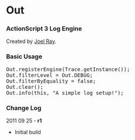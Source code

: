 Out
===

### ActionScript 3 Log Engine ###

Created by [Joel Ray](https://github.com/joelray).


### Basic Usage

<pre>
Out.registerEngine(Trace.getInstance());
Out.filterLevel = Out.DEBUG;
Out.filterByEquality = false;
Out.clear();
Out.info(this, "A simple log setup!");
</pre>


### Change Log ###


2011 09 25 - **r1**

* Initial build